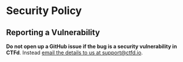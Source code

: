 # Security Policy

## Reporting a Vulnerability

**Do not open up a GitHub issue if the bug is a security vulnerability in CTFd**. Instead [email the details to us at support@ctfd.io](mailto:support@ctfd.io).
